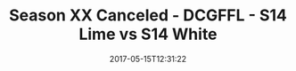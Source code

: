 ---
title: Season XX Canceled - DCGFFL - S14 Lime vs S14 White
teams-score:
- team: _teams/s14-lime.md
  score: 47
- team: _teams/s14-white.md
  score: 25
mvp: Sanders, Rudy
game-ball: Rek, Chris
sportsperson: ''
season: 14
week:
date: '2017-05-15T12:31:22'
pageid: season-14-playoffs-may-14-2017-5098-vs-5108
---